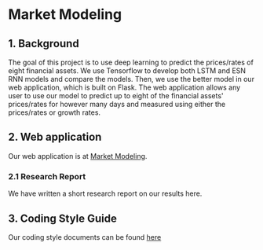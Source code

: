 # Market Modeling

## 1. Background
The goal of this project is to use deep learning to predict the prices/rates of eight financial assets. We use Tensorflow to develop both LSTM and ESN RNN models and compare the models. Then, we use the better model in our web application, which is built on Flask. The web application allows any user to use our model to predict up to eight of the financial assets' prices/rates for however many days and measured using either the prices/rates or growth rates.

## 2. Web application
Our web application is at [Market Modeling](https://market-modeling.herokuapp.com).

### 2.1 Research Report
We have written a short research report on our results here.

## 3. Coding Style Guide
Our coding style documents can be found [here](./style/)
